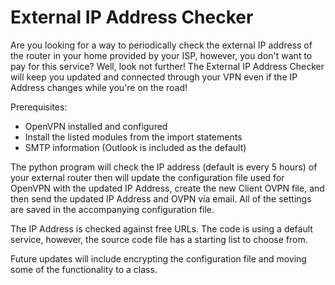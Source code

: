 # External IP Address Checker

Are you looking for a way to periodically check the external IP address of the router in your home provided by your ISP, however, you don't want to pay for this service? Well, look not further! The External IP Address Checker will keep you updated and connected through your VPN even if the IP Address changes while you're on the road!

Prerequisites:
- OpenVPN installed and configured
- Install the listed modules from the import statements
- SMTP information (Outlook is included as the default)

The python program will check the IP address (default is every 5 hours) of your external router then will update the configuration file used for OpenVPN with the updated IP Address, create the new Client OVPN file, and then send the updated IP Address and OVPN via email. All of the settings are saved in the accompanying configuration file.

The IP Address is checked against free URLs. The code is using a default service, however, the source code file has a starting list to choose from.

Future updates will include encrypting the configuration file and moving some of the functionality to a class.

